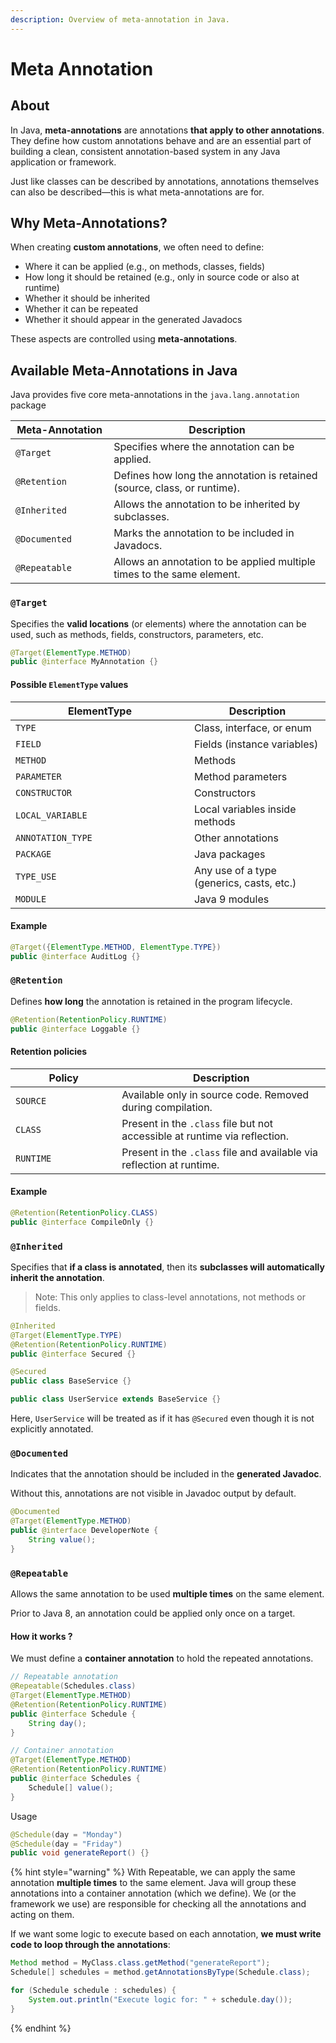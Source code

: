 ```yaml
---
description: Overview of meta-annotation in Java.
---
```


# Meta Annotation

## About

In Java, **meta-annotations** are annotations **that apply to other annotations**. They define how custom annotations behave and are an essential part of building a clean, consistent annotation-based system in any Java application or framework.

Just like classes can be described by annotations, annotations themselves can also be described—this is what meta-annotations are for.

## Why Meta-Annotations?

When creating **custom annotations**, we often need to define:

* Where it can be applied (e.g., on methods, classes, fields)
* How long it should be retained (e.g., only in source code or also at runtime)
* Whether it should be inherited
* Whether it can be repeated
* Whether it should appear in the generated Javadocs

These aspects are controlled using **meta-annotations**.

## Available Meta-Annotations in Java

Java provides five core meta-annotations in the `java.lang.annotation` package

<table><thead><tr><th width="141.14404296875">Meta-Annotation</th><th>Description</th></tr></thead><tbody><tr><td><code>@Target</code></td><td>Specifies where the annotation can be applied.</td></tr><tr><td><code>@Retention</code></td><td>Defines how long the annotation is retained (source, class, or runtime).</td></tr><tr><td><code>@Inherited</code></td><td>Allows the annotation to be inherited by subclasses.</td></tr><tr><td><code>@Documented</code></td><td>Marks the annotation to be included in Javadocs.</td></tr><tr><td><code>@Repeatable</code></td><td>Allows an annotation to be applied multiple times to the same element.</td></tr></tbody></table>

### `@Target`

Specifies the **valid locations** (or elements) where the annotation can be used, such as methods, fields, constructors, parameters, etc.

```java
@Target(ElementType.METHOD)
public @interface MyAnnotation {}
```

#### Possible `ElementType` values

<table><thead><tr><th width="269.9288330078125">ElementType</th><th>Description</th></tr></thead><tbody><tr><td><code>TYPE</code></td><td>Class, interface, or enum</td></tr><tr><td><code>FIELD</code></td><td>Fields (instance variables)</td></tr><tr><td><code>METHOD</code></td><td>Methods</td></tr><tr><td><code>PARAMETER</code></td><td>Method parameters</td></tr><tr><td><code>CONSTRUCTOR</code></td><td>Constructors</td></tr><tr><td><code>LOCAL_VARIABLE</code></td><td>Local variables inside methods</td></tr><tr><td><code>ANNOTATION_TYPE</code></td><td>Other annotations</td></tr><tr><td><code>PACKAGE</code></td><td>Java packages</td></tr><tr><td><code>TYPE_USE</code></td><td>Any use of a type (generics, casts, etc.)</td></tr><tr><td><code>MODULE</code></td><td>Java 9 modules</td></tr></tbody></table>

#### Example

```java
@Target({ElementType.METHOD, ElementType.TYPE})
public @interface AuditLog {}
```

### `@Retention`

Defines **how long** the annotation is retained in the program lifecycle.

```java
@Retention(RetentionPolicy.RUNTIME)
public @interface Loggable {}
```

#### Retention policies

<table><thead><tr><th width="154.28643798828125">Policy</th><th>Description</th></tr></thead><tbody><tr><td><code>SOURCE</code></td><td>Available only in source code. Removed during compilation.</td></tr><tr><td><code>CLASS</code></td><td>Present in the <code>.class</code> file but not accessible at runtime via reflection.</td></tr><tr><td><code>RUNTIME</code></td><td>Present in the <code>.class</code> file and available via reflection at runtime.</td></tr></tbody></table>

#### Example

```java
@Retention(RetentionPolicy.CLASS)
public @interface CompileOnly {}
```

### `@Inherited`

Specifies that **if a class is annotated**, then its **subclasses will automatically inherit the annotation**.

> Note: This only applies to class-level annotations, not methods or fields.

```java
@Inherited
@Target(ElementType.TYPE)
@Retention(RetentionPolicy.RUNTIME)
public @interface Secured {}

@Secured
public class BaseService {}

public class UserService extends BaseService {}
```

Here, `UserService` will be treated as if it has `@Secured` even though it is not explicitly annotated.

### `@Documented`

Indicates that the annotation should be included in the **generated Javadoc**.

Without this, annotations are not visible in Javadoc output by default.

```java
@Documented
@Target(ElementType.METHOD)
public @interface DeveloperNote {
    String value();
}
```

### `@Repeatable`

Allows the same annotation to be used **multiple times** on the same element.

Prior to Java 8, an annotation could be applied only once on a target.

#### How it works ?

We must define a **container annotation** to hold the repeated annotations.

```java
// Repeatable annotation
@Repeatable(Schedules.class)
@Target(ElementType.METHOD)
@Retention(RetentionPolicy.RUNTIME)
public @interface Schedule {
    String day();
}

// Container annotation
@Target(ElementType.METHOD)
@Retention(RetentionPolicy.RUNTIME)
public @interface Schedules {
    Schedule[] value();
}
```

Usage

```java
@Schedule(day = "Monday")
@Schedule(day = "Friday")
public void generateReport() {}
```

{% hint style="warning" %}
With Repeatable, we can apply the same annotation **multiple times** to the same element. Java will group these annotations into a container annotation (which we define). We (or the framework we use) are responsible for checking all the annotations and acting on them.



If we want some logic to execute based on each annotation, **we must write code to loop through the annotations**:

```java
Method method = MyClass.class.getMethod("generateReport");
Schedule[] schedules = method.getAnnotationsByType(Schedule.class);

for (Schedule schedule : schedules) {
    System.out.println("Execute logic for: " + schedule.day());
}
```
{% endhint %}
